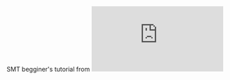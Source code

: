 SMT begginer's tutorial from ![CVC5 introduction](https://cvc5.github.io/tutorials/beginners/introduction.html)
